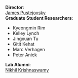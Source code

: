<b>Director</b>: <br>[James Pustejovsky](http://cs.brandeis.edu/~jamesp)
<br>
<b>Graduate Student Researchers</b>:
* Kyeongmin Rim
* Kelley Lynch
* Jingxuan Tu
* Gitit Kehat
* Marc Verhagen
* Peter Anick

<b>Lab Alumni</b>:
<br>
<a href="https://www.nikhilkrishnaswamy.com" target="_blank">Nikhil Krishnaswamy</a>
